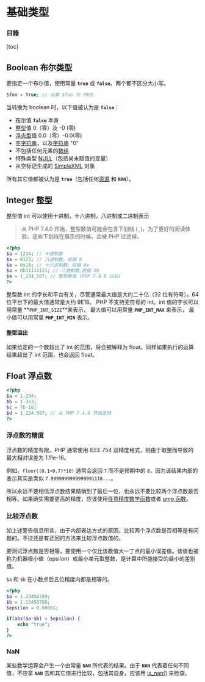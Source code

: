 # 基础类型

### 目錄

[toc]



## Boolean 布尔类型

要指定一个布尔值，使用常量 **`true`** 或 **`false`**。两个都不区分大小写。

```PHP
$foo = True; // 设置 $foo 为 TRUE
```

当转换为 boolean 时，以下值被认为是 **`false`**：

- [布尔](https://www.php.net/manual/zh/language.types.boolean.php)值 **`false`** 本身
- [整型](https://www.php.net/manual/zh/language.types.integer.php)值 0（零）及 -0 (零)
- [浮点型](https://www.php.net/manual/zh/language.types.float.php)值 0.0（零）-0.0(零)
- 空[字符串](https://www.php.net/manual/zh/language.types.string.php)，以及[字符串](https://www.php.net/manual/zh/language.types.string.php) "0"
- 不包括任何元素的[数组](https://www.php.net/manual/zh/language.types.array.php)
- 特殊类型 [NULL](https://www.php.net/manual/zh/language.types.null.php)（包括尚未赋值的变量）
- 从空标记生成的 [SimpleXML](https://www.php.net/manual/zh/ref.simplexml.php) 对象

所有其它值都被认为是 **`true`**（包括任何[资源](https://www.php.net/manual/zh/language.types.resource.php) 和 **`NAN`**）。



## Integer 整型

整型值 int 可以使用十进制，十六进制，八进制或二进制表示

> 从 PHP 7.4.0 开始，整型数值可能会包含下划线 (`_`)，为了更好的阅读体验，这些下划线在展示的时候，会被 PHP 过滤掉。

```php
<?php
$a = 1234; // 十进制数
$a = 0123; // 八进制数，前缀 0
$a = 0x1A; // 十六进制数，前缀 0x
$a = 0b11111111; // 二进制数,前缀 0b
$a = 1_234_567; // 整型数值 (PHP 7.4.0 以后)
?>
```

整型数 int 的字长和平台有关，尽管通常最大值是大约二十亿（32 位有符号）。64 位平台下的最大值通常是大约 9E18。 PHP 不支持无符号的 int。int 值的字长可以用常量 **`PHP_INT_SIZE`**来表示， 最大值可以用常量 **`PHP_INT_MAX`** 来表示， 最小值可以用常量 **`PHP_INT_MIN`** 表示。

#### 整型溢出

如果给定的一个数超出了 int 的范围，将会被解释为 float。同样如果执行的运算结果超出了 int 范围，也会返回 float。



## Float 浮点数

```php
<?php
$a = 1.234; 
$b = 1.2e3; 
$c = 7E-10;
$d = 1_234.567; // 从 PHP 7.4.0 开始支持
?>
```

### 浮点数的精度

浮点数的精度有限。PHP 通常使用 IEEE 754 双精度格式，则由于取整而导致的最大相对误差为 1.11e-16。

例如，`floor((0.1+0.7)*10)` 通常会返回 `7` 而不是预期中的 `8`，因为该结果内部的表示其实是类似 `7.9999999999999991118...`。

所以永远不要相信浮点数结果精确到了最后一位，也永远不要比较两个浮点数是否相等。如果确实需要更高的精度，应该使用[任意精度数学函数](https://www.php.net/manual/zh/ref.bc.php)或者 [gmp 函数](https://www.php.net/manual/zh/ref.gmp.php)。

### 比较浮点数

如上述警告信息所言，由于内部表达方式的原因，比较两个浮点数是否相等是有问题的。不过还是有迂回的方法来比较浮点数值的。

要测试浮点数是否相等，要使用一个仅比该数值大一丁点的最小误差值。该值也被称为机器极小值（epsilon）或最小单元取整数，是计算中所能接受的最小的差别值。

`$a` 和 `$b` 在小数点后五位精度内都是相等的。

```php
<?php
$a = 1.23456789;
$b = 1.23456780;
$epsilon = 0.00001;

if(abs($a-$b) < $epsilon) {
    echo "true";
}
?>
```

### NaN

某些数学运算会产生一个由常量 **`NAN`** 所代表的结果。由于 **`NAN`** 代表着任何不同值，不应拿 **`NAN`** 去和其它值进行比较，包括其自身，应该用 [is_nan()](https://www.php.net/manual/zh/function.is-nan.php) 来检查。


